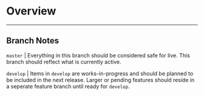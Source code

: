 
# Overview
***

## Branch Notes

`master` |  Everything in this branch should be considered safe for live.  This branch should reflect what is currently active.
  
`develop` | Items in `develop` are works-in-progress and should be planned to be included in the next release.  Larger or pending features should reside in a seperate feature branch until ready for `develop`.